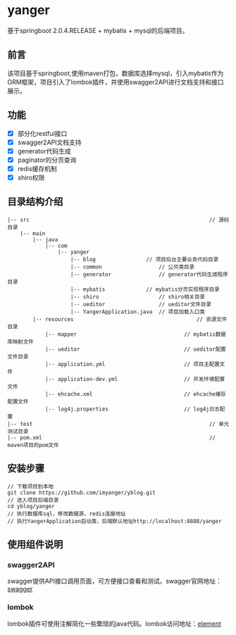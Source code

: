 # yanger #
基于springboot 2.0.4.RELEASE + mybatis + mysql的后端项目。

## 前言 ##
该项目基于springboot,使用maven打包，数据库选择mysql，引入mybatis作为ORM框架，项目引入了lombok插件，并使用swagger2API进行文档支持和接口展示。

## 功能 ##
- [x] 部分化restful接口
- [x] swagger2API文档支持
- [x] generator代码生成
- [x] paginator的分页查询
- [x] redis缓存机制
- [x] shiro权限

## 目录结构介绍 ##
   
	|-- src                                              			// 源码目录
		|-- main                         
			|-- java                            
				|-- com      
					|-- yanger       
						|-- blog           		// 项目后台主要业务代码目录
						|-- common          		// 公共类目录
						|-- generator         		// generator代码生成程序目录
						|-- mybatis     		// mybatis分页实现程序目录
						|-- shiro             		// shiro相关目录
						|-- ueditor         		// ueditor文件目录
						|-- YangerApplication.java 	// 项目加载入口类
			|-- resources                               		// 资源文件目录
				|-- mapper                               	// mybatis数据库映射文件
				|-- ueditor                              	// ueditor配置文件目录
				|-- application.yml                     	// 项目主配置文件
				|-- application-dev.yml                 	// 开发环境配置文件
				|-- ehcache.xml                          	// ehcache缓存配置文件
				|-- log4j.properties                     	// log4j日志配置
	|-- test                                             		 	// 单元测试目录
	|-- pom.xml                                          			// maven项目的pom文件

## 安装步骤 ##
	
	// 下载项目到本地
	git clone https://github.com/imyanger/yblog.git    
	// 进入项目后端目录
	cd yblog/yanger     
	// 执行数据库sql，修改数据源，redis连接地址
	// 执行YangerApplication启动类，后端默认地址http://localhost:8888/yanger

## 使用组件说明 ##

### swagger2API ###
swagger提供API接口调用页面，可方便接口查看和测试。swagger官网地址：[swagger](https://swagger.io/)

### lombok ###
lombok插件可使用注解简化一些繁琐的java代码。lombok访问地址：[element](https://projectlombok.org/)
